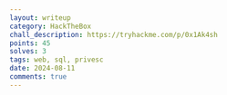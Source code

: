 ```yaml
---
layout: writeup
category: HackTheBox
chall_description: https://tryhackme.com/p/0x1Ak4sh
points: 45
solves: 3
tags: web, sql, privesc
date: 2024-08-11
comments: true
---
```

